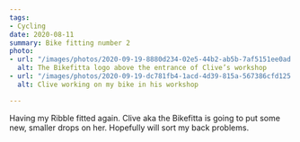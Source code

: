 ```yaml
---
tags:
- Cycling
date: 2020-08-11
summary: Bike fitting number 2
photo:
- url: "/images/photos/2020-09-19-8880d234-02e5-44b2-ab5b-7af5151ee0ad.jpeg"
  alt: The Bikefitta logo above the entrance of Clive’s workshop
- url: "/images/photos/2020-09-19-dc781fb4-1acd-4d39-815a-567386cfd125.jpeg"
  alt: Clive working on my bike in his workshop

---
```

Having my Ribble fitted again. Clive aka the Bikefitta is going to put some new, smaller drops on her. Hopefully will sort my back problems. 